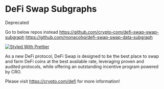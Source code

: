 # DeFi Swap Subgraphs

Deprecated

Go to below repos instead
https://github.com/crypto-com/defi-swap-swap-subgraph
https://github.com/monacohq/defi-swap-swap-data-subgraph

[![Styled With Prettier](https://img.shields.io/badge/code_style-prettier-ff69b4.svg)](https://prettier.io/)

As a new DeFi protocol, DeFi Swap is designed to be the best place to swap and farm DeFi coins at the best available rate, leveraging proven and audited protocols, while offering an outstanding incentive program powered by CRO.

Please visit https://crypto.com/defi for more information!
